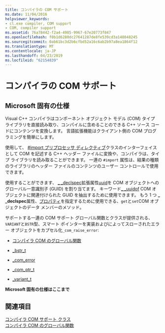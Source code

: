 ```yaml
---
title: コンパイラの COM サポート
ms.date: 11/04/2016
helpviewer_keywords:
- cl.exe compiler, COM support
- COM, compiler support
ms.assetid: 76a78442-f2a4-4985-9967-67e20773f847
ms.openlocfilehash: f0b1d6280dc27641287de8fe539cd3a148048245
ms.sourcegitcommit: 0ab61bc3d2b6cfbd52a16c6ab2b97a8ea1864f12
ms.translationtype: MT
ms.contentlocale: ja-JP
ms.lasthandoff: 04/23/2019
ms.locfileid: "62154839"
---
```

# <a name="compiler-com-support"></a>コンパイラの COM サポート

## <a name="microsoft-specific"></a>Microsoft 固有の仕様

Visual C++ コンパイラはコンポーネント オブジェクト モデル (COM) タイプ ライブラリを直接読み取り、コンパイルに含めることのできる C++ ソース コードにコンテンツを変換します。 言語拡張機能はクライアント側の COM プログラミングを簡単にします。

使用して、 [#import プリプロセッサ ディレクティブ](../preprocessor/hash-import-directive-cpp.md)クラスのインターフェイスとして COM を記述する C++ ヘッダー ファイルに変換や、コンパイラは、タイプ ライブラリを読み取ることができます。 一連の `#import` 属性は、結果の種類のライブラリのヘッダー ファイルのコンテンツのユーザー コントロールで使用できます。

使用することができます、 [_ _declspec](../cpp/declspec.md)拡張属性[uuid](../cpp/uuid-cpp.md)を COM オブジェクトへのグローバル一意識別子 (GUID) を割り当てます。 キーワード[_ _uuidof](../cpp/uuidof-operator.md) COM オブジェクトに関連付けられた GUID を抽出するために使用できます。 もう 1 つ **_ _declspec**属性、[プロパティ](../cpp/property-cpp.md)を指定するために使用できる、`get`と`set`COM オブジェクトのデータ メンバーのメソッド。

サポートする一連の COM サポート グローバル関数とクラスが提供される、`VARIANT`と`BSTR`型、スマート ポインターを実装およびによってスローされたエラー オブジェクトをカプセル化`_com_raise_error`:

- [コンパイラ COM のグローバル関数](../cpp/compiler-com-global-functions.md)

- [_bstr_t](../cpp/bstr-t-class.md)

- [_com_error](../cpp/com-error-class.md)

- [_com_ptr_t](../cpp/com-ptr-t-class.md)

- [_variant_t](../cpp/variant-t-class.md)

**Microsoft 固有の仕様はここまで**

## <a name="see-also"></a>関連項目

[コンパイラ COM サポート クラス](../cpp/compiler-com-support-classes.md)<br/>
[コンパイラ COM のグローバル関数](../cpp/compiler-com-global-functions.md)